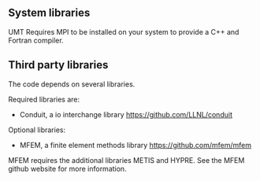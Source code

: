 System libraries
-----------------------
UMT Requires MPI to be installed on your system to provide a C++ and Fortran compiler.

Third party libraries
-----------------------
The code depends on several libraries.

Required libraries are:
- Conduit, a io interchange library
  https://github.com/LLNL/conduit

Optional libraries:
- MFEM, a finite element methods library
  https://github.com/mfem/mfem

MFEM requires the additional libraries METIS and HYPRE.  See the MFEM github website for more information.

